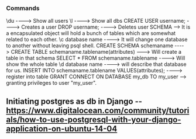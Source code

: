 ### Commands

\du ----> Show all users
\l ----> Show all dbs
CREATE USER username; ----> Creates a user
DROP username; ----> Deletes user
SCHEMA --> It is a encapsulated  object will hold a bunch of tables which are somewhat related to each other.
\c database name ----> It will change one database to another without leaving psql shell.
CREATE SCHEMA schemaname ---->
CREATE TABLE schemaname.tablename(attributes) ---> Will create a table in that schema
SELECT * FROM schemaname.tablename ----> Will show the whole table
\d database name ----> will describe that database for us.
INSERT INTO schemaname.tablename VALUES(attributes); ----> register into table
GRANT CONNECT ON DATABASE my_db TO my_user --> granting privileges to user "my_user".
## Initiating postgres as db in Django -- https://www.digitalocean.com/community/tutorials/how-to-use-postgresql-with-your-django-application-on-ubuntu-14-04
